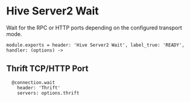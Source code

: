 
# Hive Server2 Wait

Wait for the RPC or HTTP ports depending on the configured transport mode.

    module.exports = header: 'Hive Server2 Wait', label_true: 'READY', handler: (options) ->

## Thrift TCP/HTTP Port

      @connection.wait
        header: 'Thrift'
        servers: options.thrift
